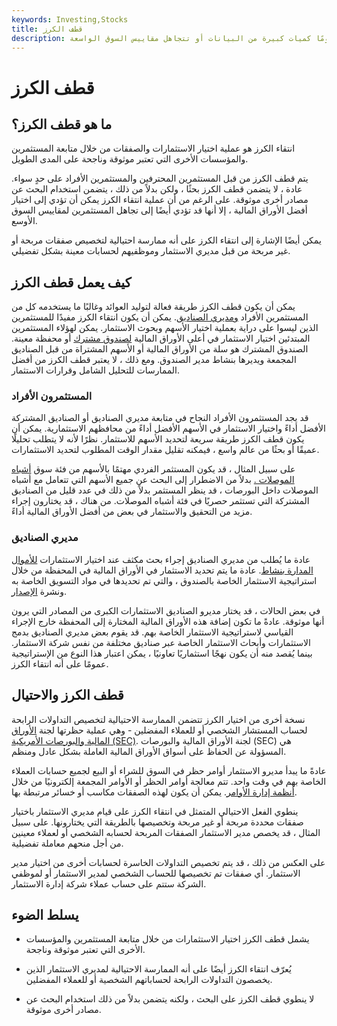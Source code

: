 ```yaml
---
keywords: Investing,Stocks
title: قطف الكرز
description: يشير اختيار الكرز إلى فعل اختيار أفضل الأوراق المالية للاستثمار من الأبحاث التي تتجاهل عمومًا كميات كبيرة من البيانات أو تتجاهل مقاييس السوق الواسعة.
---
```


# قطف الكرز
## ما هو قطف الكرز؟

انتقاء الكرز هو عملية اختيار الاستثمارات والصفقات من خلال متابعة المستثمرين والمؤسسات الأخرى التي تعتبر موثوقة وناجحة على المدى الطويل.

يتم قطف الكرز من قبل المستثمرين المحترفين والمستثمرين الأفراد على حدٍ سواء. عادة ، لا يتضمن قطف الكرز بحثًا ، ولكن بدلاً من ذلك ، يتضمن استخدام البحث عن مصادر أخرى موثوقة. على الرغم من أن عملية انتقاء الكرز يمكن أن تؤدي إلى اختيار أفضل الأوراق المالية ، إلا أنها قد تؤدي أيضًا إلى تجاهل المستثمرين لمقاييس السوق الأوسع.

يمكن أيضًا الإشارة إلى انتقاء الكرز على أنه ممارسة احتيالية لتخصيص صفقات مربحة أو غير مربحة من قبل مديري الاستثمار وموظفيهم لحسابات معينة بشكل تفضيلي.

## كيف يعمل قطف الكرز

يمكن أن يكون قطف الكرز طريقة فعالة لتوليد العوائد وغالبًا ما يستخدمه كل من المستثمرين الأفراد [ومديري الصناديق](/fundmanager). يمكن أن يكون انتقاء الكرز مفيدًا للمستثمرين الذين ليسوا على دراية بعملية اختيار الأسهم وبحوث الاستثمار. يمكن لهؤلاء المستثمرين المبتدئين اختيار الاستثمار في أعلى الأوراق المالية [لصندوق مشترك](/mutualfund) أو محفظة معينة. الصندوق المشترك هو سلة من الأوراق المالية أو الأسهم المشتراة من قبل الصناديق المجمعة ويديرها بنشاط مدير الصندوق. ومع ذلك ، لا يعتبر قطف الكرز من أفضل الممارسات للتحليل الشامل وقرارات الاستثمار.

### المستثمرون الأفراد

قد يجد المستثمرون الأفراد النجاح في متابعة مديري الصناديق أو الصناديق المشتركة الأفضل أداءً واختيار الاستثمار في الأسهم الأفضل أداءً من محافظهم الاستثمارية. يمكن أن يكون قطف الكرز طريقة سريعة لتحديد الأسهم للاستثمار. نظرًا لأنه لا يتطلب تحليلًا عميقًا أو بحثًا من عالم واسع ، فيمكنه تقليل مقدار الوقت المطلوب لتحديد الاستثمارات.

على سبيل المثال ، قد يكون المستثمر الفردي مهتمًا بالأسهم من فئة سوق [أشباه الموصلات .](/semiconductor) بدلاً من الاضطرار إلى البحث عن جميع الأسهم التي تتعامل مع أشباه الموصلات داخل البورصات ، قد ينظر المستثمر بدلاً من ذلك في عدد قليل من الصناديق المشتركة التي تستثمر حصريًا في فئة أشباه الموصلات. من هناك ، قد يختارون إجراء مزيد من التحقيق والاستثمار في بعض من أفضل الأوراق المالية أداءً.

### مديري الصناديق

عادة ما يُطلب من مديري الصناديق إجراء بحث مكثف عند اختيار الاستثمارات [للأموال المدارة بنشاط](/activemanagement). عادة ما يتم تحديد الاستثمار في الأوراق المالية في المحفظة من خلال استراتيجية الاستثمار الخاصة بالصندوق ، والتي تم تحديدها في مواد التسويق الخاصة به ونشرة [الإصدار](/prospectus).

في بعض الحالات ، قد يختار مديرو الصناديق الاستثمارات الكبرى من المصادر التي يرون أنها موثوقة. عادةً ما تكون إضافة هذه الأوراق المالية المختارة إلى المحفظة خارج الإجراء القياسي لاستراتيجية الاستثمار الخاصة بهم. قد يقوم بعض مديري الصناديق بدمج الاستثمارات وأبحاث الاستثمار الخاصة عبر صناديق مختلفة من نفس شركة الاستثمار. بينما يُقصد منه أن يكون نهجًا استثماريًا تعاونيًا ، يمكن اعتبار هذا النوع من الإستراتيجية عمومًا على أنه انتقاء الكرز.

## قطف الكرز والاحتيال

نسخة أخرى من اختيار الكرز تتضمن الممارسة الاحتيالية لتخصيص التداولات الرابحة لحساب المستشار الشخصي أو للعملاء المفضلين - وهي عملية حظرتها لجنة [الأوراق المالية والبورصات الأمريكية (SEC)](/sec). لجنة الأوراق المالية والبورصات (SEC) هي المسؤولة عن الحفاظ على أسواق الأوراق المالية العاملة بشكل عادل ومنظم.

عادةً ما يبدأ مديرو الاستثمار أوامر حظر في السوق للشراء أو البيع لجميع حسابات العملاء الخاصة بهم في وقت واحد. تتم معالجة أوامر الحظر أو الأوامر المجمعة إلكترونيًا من خلال [أنظمة إدارة الأوامر](/oms). يمكن أن يكون لهذه الصفقات مكاسب أو خسائر مرتبطة بها.

ينطوي الفعل الاحتيالي المتمثل في انتقاء الكرز على قيام مديري الاستثمار باختيار صفقات محددة مربحة أو غير مربحة وتخصيصها بالطريقة التي يختارونها. على سبيل المثال ، قد يخصص مدير الاستثمار الصفقات المربحة لحسابه الشخصي أو لعملاء معينين من أجل منحهم معاملة تفضيلية.

على العكس من ذلك ، قد يتم تخصيص التداولات الخاسرة لحسابات أخرى من اختيار مدير الاستثمار. أي صفقات تم تخصيصها للحساب الشخصي لمدير الاستثمار أو لموظفي الشركة ستتم على حساب عملاء شركة إدارة الاستثمار.

## يسلط الضوء

- يشمل قطف الكرز اختيار الاستثمارات من خلال متابعة المستثمرين والمؤسسات الأخرى التي تعتبر موثوقة وناجحة.

- يُعرّف انتقاء الكرز أيضًا على أنه الممارسة الاحتيالية لمديري الاستثمار الذين يخصصون التداولات الرابحة لحساباتهم الشخصية أو للعملاء المفضلين.

- لا ينطوي قطف الكرز على البحث ، ولكنه يتضمن بدلاً من ذلك استخدام البحث عن مصادر أخرى موثوقة.

